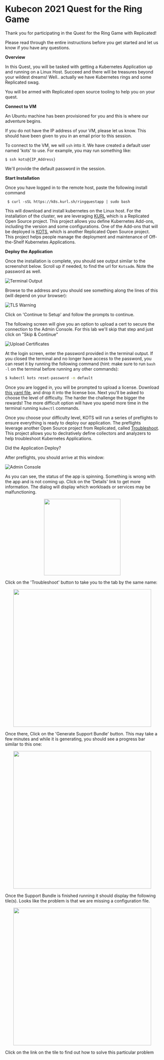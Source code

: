 <h1>Kubecon 2021 Quest for the Ring Game</h1>

Thank you for participating in the Quest for the Ring Game with Replicated!

Please read through the entire instructions before you get started and let us know if you have any questions.

**Overview**

In this Quest, you will be tasked with getting a Kubernetes Application up and running on a Linux Host. Succeed and there will be treasures beyond your wildest dreams! Well.. actually we have Kubernetes rings and some Replicated swag.

You will be armed with Replicated open source tooling to help you on your quest.

**Connect to VM**

An Ubuntu machine has been provisioned for you and this is where our adventure begins.

If you do not have the IP address of your VM, please let us know. This should have been given to you in an email prior to this session.

To connect to the VM, we will `ssh` into it. We have created a default user named 'kots' to use. For example, you may run something like:

```shell
$ ssh kots@{IP_Address}
```

We'll provide the default password in the session.

**Start Installation**

Once you have logged in to the remote host, paste the following install command

```shell
 $ curl -sSL https://k8s.kurl.sh/ringquestapp | sudo bash
```

This will download and install kubernetes on the Linux host. For the installation of the cluster, we are leveraging [KURL](https://kurl.sh) which is a Replicated Open Source project. This project allows you define Kubernetes Add-ons, including the version and some configurations. One of the Add-ons that will be deployed is [KOTS](https://kots.io), which is another Replicated Open Source project. This project helps people manage the deployment and maintenance of Off-the-Shelf Kubernetes Applications.

**Deploy the Application**

Once the installation is complete, you should see output similar to the screenshot below. Scroll up if needed, to find the url for `Kotsadm`. Note the password as well.

![Terminal Output](./content/term-output.png)

Browse to the address and you should see something along the lines of this (will depend on your browser):

![TLS Warning](./content/tls-warn.png)

Click on 'Continue to Setup' and follow the prompts to continue.

The following screen will give you an option to upload a cert to secure the connection to the Admin Console. For this lab we'll skip that step and just click on "Skip & Continue"

![Upload Certificates](./content/upload-certs.png)

At the login screen, enter the password provided in the terminal output. If you closed the terminal and no longer have access to the password, you can reset it by running the following command (hint: make sure to run <code>bash -l</code> on the terminal before running any other commands):

```bash script
$ kubectl kots reset-password -n default
```

Once you are logged in, you will be prompted to upload a license. Download [this yaml file](./Lab_Participant.yaml), and drop it into the license box. Next you'll be asked to choose the level of difficulty. The harder the challenge the bigger the rewards! The more difficult option will have you spend more time in the terminal running `kubectl` commands.

Once you choose your difficulty level, KOTS will run a series of preflights to ensure everything is ready to deploy our application. The preflights leverage another Open Source project from Replicated, called [Troubleshoot](https://troubleshoot.sh). This project allows you to declratively define collectors and analyzers to help troubleshoot Kubernetes Applications.

Did the Application Deploy?

After preflights, you should arrive at this window:

![Admin Console](./content/admin-console.png)

As you can see, the status of the app is spinning. Something is wrong with the app and is not coming up.
Click on the 'Details' link to get more information. The dialog will display which workloads or services may be malfunctioning.

<p align="center"><img src="./content/service-status.png" width=250 ></img></p>


Click on the 'Troubleshoot' button to take you to the tab by the same name:

<p align="center"><img src="./content/troubleshoot-page.png" width=450 ></img></p>

Once there, Click on the 'Generate Support Bundle' button. This may take a few minutes and while it is generating, you should see a progress bar similar to this one:

<p align="center"><img src="./content/bundle-progress.png" width=450 ></img></p>

Once the Support Bundle is finished running it should display the following tile(s). Looks like the problem is that we are missing a configuration file. 

<p align="center"><img src="./content/tile-error.png" width=450 ></img></p>

Click on the link on the tile to find out how to solve this particular problem

